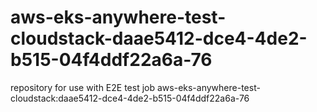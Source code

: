 # aws-eks-anywhere-test-cloudstack-daae5412-dce4-4de2-b515-04f4ddf22a6a-76
repository for use with E2E test job aws-eks-anywhere-test-cloudstack:daae5412-dce4-4de2-b515-04f4ddf22a6a-76
